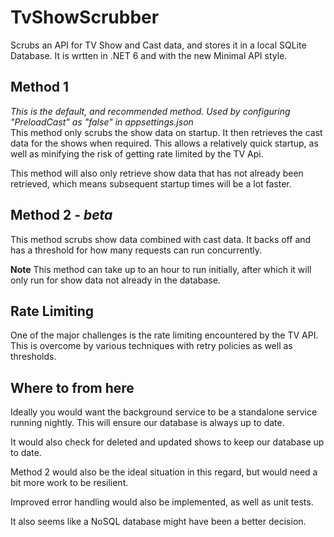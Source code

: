 # TvShowScrubber

Scrubs an API for TV Show and Cast data, and stores it in a local SQLite Database.
It is wrtten in .NET 6 and with the new Minimal API style.

## Method 1

*This is the default, and recommended method. Used by configuring "PreloadCast" as "false" in appsettings.json*  
This method only scrubs the show data on startup. It then retrieves the cast data for the shows when required. This allows a relatively quick startup, as well as minifying the risk of getting rate limited by the TV Api.

This method will also only retrieve show data that has not already been retrieved, which means subsequent startup times will be a lot faster.

## Method 2 - *beta*

This method scrubs show data combined with cast data. It backs off and has a threshold for how many requests can run concurrently.

**Note** This method can take up to an hour to run initially, after which it will only run for show data not already in the database.

## Rate Limiting

One of the major challenges is the rate limiting encountered by the TV API. This is overcome by various techniques with retry policies as well as thresholds.

## Where to from here

Ideally you would want the background service to be a standalone service running nightly. This will ensure our database is always up to date.

It would also check for deleted and updated shows to keep our database up to date.

Method 2 would also be the ideal situation in this regard, but would need a bit more work to be resilient.

Improved error handling would also be implemented, as well as unit tests.

It also seems like a NoSQL database might have been a better decision.
